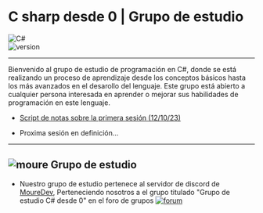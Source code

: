 # C sharp desde 0   |   Grupo de estudio 
![C#](https://p92.com/binaries/content/gallery/p92website/technologies/c-sharp-details.png)
</br>
![version](https://img.shields.io/badge/Dotnet%20-%207.0.402%20-%20%23653afb?style=flat-square&logo=dotenv&logoColor=653afb&labelColor=7b7b7b) 

---

Bienvenido al grupo de estudio de programación en C#, donde se está realizando un proceso de aprendizaje desde los conceptos básicos hasta los más avanzados en el desarollo del lenguaje. Este grupo está abierto a cualquier persona interesada en aprender o mejorar sus habilidades de programación en este lenguaje.

* [Script de notas sobre la primera sesión (12/10/23)](https://github.com/puertalex/Grupo-de-estudio-CSharp-desde-0/blob/master/Fundamentos/Program.cs)

* Proxima sesión en definición...

---

## ![moure](https://cdn.discordapp.com/emojis/987095048430714940.gif?size=48&amp;quality=lossless)  Grupo de estudio

* Nuestro grupo de estudio pertenece al servidor de discord de [MoureDev](https://discord.gg/mouredev), Perteneciendo nosotros a el grupo titulado "Grupo de estudio C# desde 0" en el foro de grupos
[![forum](https://media.discordapp.net/attachments/978006902866841710/1162445606770446446/foro.png?ex=653bf6d5&is=652981d5&hm=9e3bb838e72a10588f89f4eb2087a0674bf301edb9978df1a9f50a4aef193b67&=&width=906&height=202)](https://discord.gg/mouredev)
